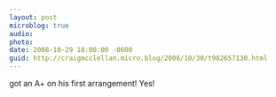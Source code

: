 ```yaml
---
layout: post
microblog: true
audio: 
photo: 
date: 2008-10-29 18:00:00 -0600
guid: http://craigmcclellan.micro.blog/2008/10/30/t982657130.html
---
```

got an A+ on his first arrangement!  Yes!
